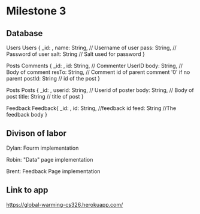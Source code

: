 # Milestone 3
## Database
Users Users {
    _id: <ObjectId1>,
    name: String, // Username of user
    pass: String, // Password of user
    salt: String // Salt used for password
}

Posts Comments {
    _id: <ObjectId1>,
    id: String, // Commenter UserID
    body: String, // Body of comment
    resTo: String, // Comment id of parent comment '0' if no parent
    postId: String // id of the post
}

Posts Posts {
    _id: <ObjectId1>,
    userid: String, // Userid of poster
    body: String, // Body of post
    title: String // title of post
}

Feedback Feedback{
    _id: <ObjectID1>,
    id: String, //feedback id
    feed: String //The feedback body
}


## Divison of labor
Dylan: Fourm implementation

Robin: "Data" page implementation

Brent: Feedback Page implementation

## Link to app
https://global-warming-cs326.herokuapp.com/
